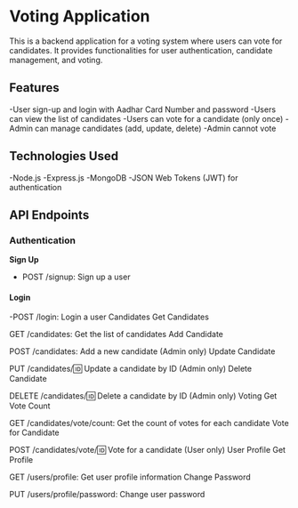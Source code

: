 # Voting Application
This is a backend application for a voting system where users can vote for candidates. It provides functionalities for user authentication, candidate management, and voting.
## Features
-User sign-up and login with Aadhar Card Number and password
-Users can view the list of candidates
-Users can vote for a candidate (only once)
-Admin can manage candidates (add, update, delete)
-Admin cannot vote
## Technologies Used
-Node.js
-Express.js
-MongoDB
-JSON Web Tokens (JWT) for authentication

## API Endpoints
### Authentication
**Sign Up**
- POST /signup: Sign up a user
#### Login

-POST /login: Login a user
Candidates
Get Candidates

GET /candidates: Get the list of candidates
Add Candidate

POST /candidates: Add a new candidate (Admin only)
Update Candidate

PUT /candidates/:id: Update a candidate by ID (Admin only)
Delete Candidate

DELETE /candidates/:id: Delete a candidate by ID (Admin only)
Voting
Get Vote Count

GET /candidates/vote/count: Get the count of votes for each candidate
Vote for Candidate

POST /candidates/vote/:id: Vote for a candidate (User only)
User Profile
Get Profile

GET /users/profile: Get user profile information
Change Password

PUT /users/profile/password: Change user password
